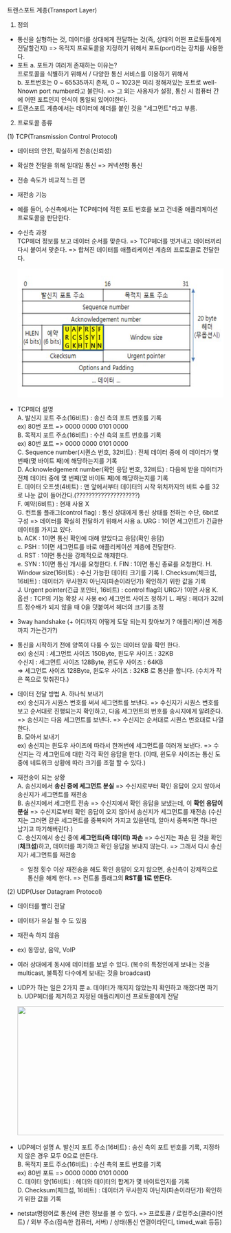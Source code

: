 트랜스포트 계층(Transport Layer)

1. 정의

- 통신을 실형하는 것, 데이터를 상대에게 전달하는 것(즉, 상대의 어떤 프로토톨에게 전달할건지)
  => 목적지 프로토콜을 지정하기 위해서 포트(port)라는 장치를 사용한다.
- 포트
  a. 포트가 여러개 존재하는 이유는?  
  프로토콜을 식별하기 위해서 / 다양한 통신 서비스를 이용하기 위해서  
  b. 포트번호는 0 ~ 65535까지 존재, 0 ~ 1023은 미리 정해져있는 포트로 well-Nnown port number라고 불린다.
  => 그 외는 사용자가 설정, 통신 시 컴퓨터 간에 어떤 포트인지 인식이 통일되 있어야한다.
- 트랜스포트 계층에서는 데이터에 헤더를 붙인 것을 "세그먼트"라고 부름.

2. 프로토콜 종류

(1) TCP(Transmission Control Protocol)

- 데이터의 안전, 확실하게 전송(신뢰성)
- 확실한 전달을 위해 일대일 통신 => 커넥션형 통신
- 전송 속도가 비교적 느린 편
- 재전송 기능
- 예를 들어, 수신측에서는 TCP헤더에 적힌 포트 번호를 보고 건네줄 애플리케이션 프로토콜을 판단한다.
- 수신측 과정  
  TCP헤더 정보를 보고 데이터 순서를 맞춘다. => TCP헤더를 벗겨내고 데이터끼리 다시 붙여서 맞춘다. => 합쳐진 데이터를 애플리케이션 계층의 프로토콜로 전달한다.

    <p align="center">
    <img src="https://github.com/goodlucky1215/CS_Study/blob/main/%EB%84%A4%ED%8A%B8%EC%9B%8C%ED%81%AC/tcp_ip%EA%B3%84%EC%B8%B5(5%EA%B3%84%EC%B8%B5)/%EC%82%AC%EC%A7%84/control%20flag.png"
      width="600"
      height="300" />

- TCP헤더 설명  
   A. 발신지 포트 주소(16비트) : 송신 측의 포트 번호를 기록  
   ex) 80번 포트 => 0000 0000 0101 0000  
   B. 목적지 포트 주소(16비트) : 수신 측의 포트 번호를 기록  
   ex) 80번 포트 => 0000 0000 0101 0000  
   C. Sequence number(시퀀스 번호, 32비트) : 전체 데이터 중에 이 데이터가 몇 번째(몇 바이트 째)에 해당하는지를 기록  
   D. Acknowledgement number(확인 응답 번호, 32비트) : 다음에 받을 데이터가 전체 데이터 중에 몇 번째(몇 바이트 째)에 해당하는지를 기록  
   E. 데이터 오프셋(4비트) : 맨 앞에서부터 데이터의 시작 위치까지의 비트 수를 32로 나눈 값이 들어간다.(????????????????????)  
   F. 예약(6비트) : 현재 사용 X  
   G. 컨트롤 플래그(control flag) : 통신 상대에게 통신 상태를 전하는 수단, 6bit로 구성 => 데이터를 확실히 전달하기 위해서 사용
  a. URG : 1이면 세그먼트가 긴급한 데이터를 가지고 있다.  
  b. ACK : 1이면 통신 확인에 대해 알았다고 응답(확인 응답)  
  c. PSH : 1이면 세그먼트를 바로 애플리케이션 계층에 전달한다.  
  d. RST : 1이면 통신을 강제적으로 해제한다.  
  e. SYN : 1이면 통신 개시를 요청한다.
  f. FIN : 1이면 통신 종료를 요청한다.
  H. Window size(16비트) : 수신 가능한 데이터 크기를 기록
  I. Checksum(체크섬, 16비트) : 데이터가 무사한지 아닌지(파손이라던가) 확인하기 위한 값을 기록  
  J. Urgent pointer(긴급 포인터, 16비트) : control flag의 URG가 1이면 사용
  K. 옵션 : TCP의 기능 확장 시 사용 ex) 세그먼트 사이즈 정하기
  L. 패딩 : 헤더가 32비트 정수배가 되지 않을 때 0을 덧붙여서 헤더의 크기를 조정

- 3way handshake (+ 어디까지 어떻게 도달 되는지 찾아보기 ? 애플리케이션 계층까지 가는건가?)

- 통신을 시작하기 전에 양쪽이 다룰 수 있는 데이터 양을 확인 한다.  
  ex) 송신지 : 세그먼트 사이즈 150Byte, 윈도우 사이즈 : 32KB  
   수신지 : 세그먼트 사이즈 128Byte, 윈도우 사이즈 : 64KB  
   => 세그먼트 사이즈 128Byte, 윈도우 사이즈 : 32KB 로 통신을 합니다. (수치가 작은 쪽으로 맞춰진다.)

- 데이터 전달 방법
  A. 하나씩 보내기  
   ex) 송신지가 시퀀스 번호를 써서 세그먼트를 보낸다. => 수신지가 시퀀스 번호를 보고 순서대로 진행되는지 확인하고, 다음 세그먼트의 번호를 송시지에게 알려준다. => 송신지는 다음 세그먼트를 보낸다. => 수신지는 순서대로 시퀀스 번호대로 나열한다.  
  B. 모아서 보내기  
  ex) 송신지는 윈도우 사이즈에 따라서 한꺼번에 세그먼트를 여러개 보낸다. => 수신지는 각 세그먼트에 대한 각각 확인 응답을 한다. (이때, 윈도우 사이즈는 통신 도중에 네트워크 상황에 따라 크기를 조절 할 수 있다.)

- 재전송이 되는 상황  
   A. 송신지에서 **송신 중에 세그먼트 분실** => 수신지로부터 확인 응답이 오지 않아서 송신지가 세그먼트를 재전송  
   B. 송신지에서 세그먼트 전송 => 수신지에서 확인 응답을 보냈는데, 이 **확인 응답이 분실** => 수신지로부터 확인 응답이 오지 않아서 송신지가 세그먼트를 재전송 (수신지는 그러면 같은 세그먼트를 중복되어 가지고 있을텐데, 알아서 중복되면 하나만 남기고 파기해버린다.)  
   C. 송신지에서 송신 중에 **세그먼트(즉 데이터) 파손** => 수신지는 파손 된 것을 확인(**채크섬**)하고, 데이터를 파기하고 확인 응답을 보내지 않는다. => 그래서 다시 송신지가 세그먼트를 재전송
  - 일정 횟수 이상 재전송을 해도 확인 응답이 오지 않으면, 송신측이 강제적으로 통신을 해제 한다. => 컨트롤 플래그의 **RST를 1로 만든다.**

(2) UDP(User Datagram Protocol)

- 데이터를 빨리 전달
- 데이터가 유실 될 수 도 있음
- 재전속 하지 않음
- ex) 동영상, 음악, VoIP
- 여러 상대에게 동시에 데이터를 보낼 수 있다. (복수의 특정인에게 보내는 것을 multicast, 불특정 다수에게 보내는 것을 broadcast)
- UDP가 하는 일은 2가지 뿐
  a. 데이터가 깨지지 않았는지 확인하고 깨졌다면 파기
  b. UDP헤더를 제거하고 지정된 애플리케이션 프로토콜에게 전달

    <p align="center">
    <img src="httg"
      width="600"
      height="300" />

- UDP헤더 설명
  A. 발신지 포트 주소(16비트) : 송신 측의 포트 번호를 기록, 지정하지 않은 경우 모두 0으로 만든다.  
  B. 목적지 포트 주소(16비트) : 수신 측의 포트 번호를 기록  
   ex) 80번 포트 => 0000 0000 0101 0000  
  C. 데이터 양(16비트) : 헤더와 데이터의 합계가 몇 바이트인지를 기록  
  D. Checksum(체크섬, 16비트) : 데이터가 무사한지 아닌지(파손이라던가) 확인하기 위한 값을 기록

- netstat명령어로 통신에 관한 정보를 볼 수 있다.
  => 프로토콜 / 로컬주소(클라이언트) / 외부 주소(접속한 컴퓨터, 서버) / 상태(통신 연결이라던디, timed_wait 등등)
